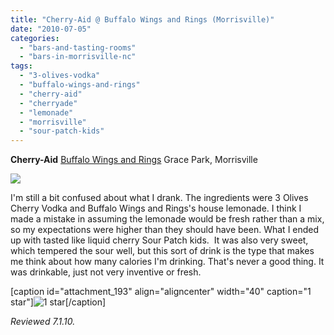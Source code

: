 ```yaml
---
title: "Cherry-Aid @ Buffalo Wings and Rings (Morrisville)"
date: "2010-07-05"
categories: 
  - "bars-and-tasting-rooms"
  - "bars-in-morrisville-nc"
tags: 
  - "3-olives-vodka"
  - "buffalo-wings-and-rings"
  - "cherry-aid"
  - "cherryade"
  - "lemonade"
  - "morrisville"
  - "sour-patch-kids"
---
```


**Cherry-Aid** [Buffalo Wings and Rings](http://www.buffalowingsandrings.com/locations_store.php?id=069) Grace Park, Morrisville

![](http://www.thegourmez.com/gourmez/photos/cherryaid.jpg)

I'm still a bit confused about what I drank. The ingredients were 3 Olives Cherry Vodka and Buffalo Wings and Rings's house lemonade. I think I made a mistake in assuming the lemonade would be fresh rather than a mix, so my expectations were higher than they should have been. What I ended up with tasted like liquid cherry Sour Patch kids.  It was also very sweet, which tempered the sour well, but this sort of drink is the type that makes me think about how many calories I'm drinking. That's never a good thing. It was drinkable, just not very inventive or fresh.

\[caption id="attachment\_193" align="aligncenter" width="40" caption="1 star"\]![1 star](http://s3.amazonaws.com/thegourmez-wpmedia/2009/04/rating_olive1.gif "rating_olive1")\[/caption\]

_Reviewed 7.1.10._
